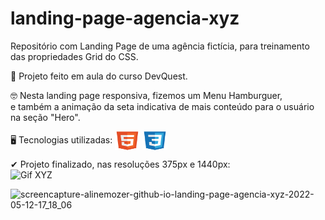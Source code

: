# landing-page-agencia-xyz
Repositório com Landing Page de uma agência fictícia, para treinamento das propriedades Grid do CSS.

📝 Projeto feito em aula do curso DevQuest.

🤓 Nesta landing page responsiva, fizemos um Menu Hamburguer, <br>e também a animação da seta indicativa de mais conteúdo para o usuário na seção "Hero".

🖥 Tecnologias utilizadas:
  <img align="center" alt="HTML" height="30" width="40" src="https://raw.githubusercontent.com/devicons/devicon/master/icons/html5/html5-original.svg">
  <img align="center" alt="CSS" height="30" width="40" src="https://raw.githubusercontent.com/devicons/devicon/master/icons/css3/css3-original.svg">
   
✔ Projeto finalizado, nas resoluções 375px e 1440px: <br>
![Gif XYZ](https://user-images.githubusercontent.com/97855964/168161826-d6ae8630-a21a-4410-8aa8-4a7b6f4c95e1.gif)

![screencapture-alinemozer-github-io-landing-page-agencia-xyz-2022-05-12-17_18_06](https://user-images.githubusercontent.com/97855964/168160975-c7d86e50-6466-43ab-90c6-28f5cf9fc7af.png)
